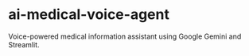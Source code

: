 # ai-medical-voice-agent
Voice-powered medical information assistant using Google Gemini and Streamlit.
